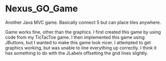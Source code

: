# Nexus_GO_Game
Another Java MVC game. 
Basically connect 5 but can place tiles anywhere. 

Game works fine, other than the graphics. I first created this game by using code from my TicTacToe game.
I then implemented this game using JButtons, but I wanted to make this game look nicer.
I attempted to get graphics working, but was unable to line everything up correctly. 
I think it has something to do with the JLabels offsetting the grid lines slightly.
